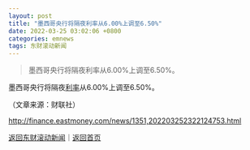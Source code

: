 ```yaml
---
layout: post
title: "墨西哥央行将隔夜利率从6.00%上调至6.50%"
date: 2022-03-25 03:02:06 +0800
categories: emnews
tags: 东财滚动新闻
---
```

> 墨西哥央行将隔夜利率从6.00%上调至6.50%。

<p>墨西哥央行将隔夜<span id="Info.344"><a href="http://data.eastmoney.com/cjsj/yhll.html" class="infokey">利率</a></span>从6.00%上调至6.50%。</p><p class="em_media">（文章来源：财联社）</p>

<http://finance.eastmoney.com/news/1351,202203252322124753.html>

[返回东财滚动新闻](//finews.withounder.com/emnews/)｜[返回首页](//finews.withounder.com/)
